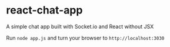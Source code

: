# react-chat-app
A simple chat app built with Socket.io and React without JSX

Run `node app.js` and turn your browser to `http://localhost:3030`
